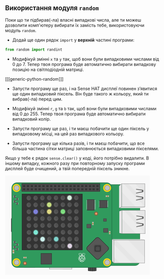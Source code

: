 ## Використання модуля `random`

Поки що ти підбирав(-ла) власні випадкові числа, але ти можеш дозволити комп'ютеру вибирати їх замість тебе, використовуючи модуль `random`.

+ Додай ще один рядок `import` у **верхній** частині програми:

```python
from random import randint
```

+ Модифікуй змінні `x` та `y` так, щоб вони були випадковими числами від 0 до 7. Тепер твоя програма буде автоматично вибирати випадкову позицію на світлодіодній матриці.

[[[generic-python-random]]]

+ Запусти програму ще раз, і на Sense HAT дисплеї повинен з’явитися ще один випадковий піксель. Він буде такого ж кольору, який ти вибрав(-ла) перед цим.

+ Модифікуй змінні `r`, `g` та `b` так, щоб вони були випадковими числами від 0 до 255. Тепер твоя програма буде автоматично вибирати випадковий колір.

+ Запусти програму ще раз, і ти маєш побачити ще один піксель у випадковому місці, на цей раз випадкового кольору.

+ Запусти програму ще кілька разів, і ти маєш побачити, що все більша частина сітки матриці заповнюється випадковими пікселями.

Якщо у тебе є рядок `sense.clear()` у коді, його потрібно видалити. В іншому випадку, кожного разу при повторному запуску програми дисплей буде очищений, а твій попередній піксель зникне.

![Випадкові пікселі](images/random-pixels.png)
